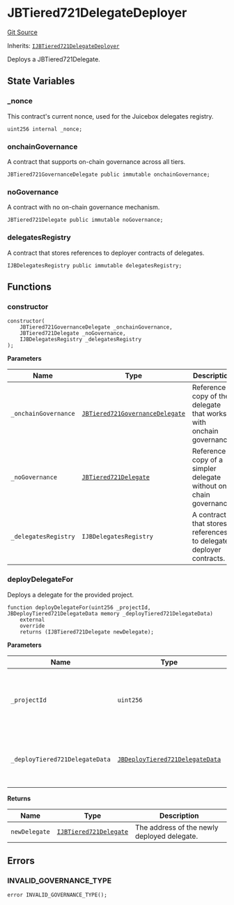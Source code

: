 # JBTiered721DelegateDeployer

[Git Source](https://github.com/jbx-protocol/juice-721-delegate/blob/6897119af158934bfd920f0f9a55758085111dd3/contracts/JBTiered721DelegateDeployer.sol)

Inherits: [`IJBTiered721DelegateDeployer`](/docs/dev/v3/extensions/juice-721-delegate/interfaces/ijbtiered721delegatedeployer.md)

Deploys a JBTiered721Delegate.

## State Variables

### \_nonce

This contract's current nonce, used for the Juicebox delegates registry.

```solidity
uint256 internal _nonce;
```

### onchainGovernance

A contract that supports on-chain governance across all tiers.

```solidity
JBTiered721GovernanceDelegate public immutable onchainGovernance;
```

### noGovernance

A contract with no on-chain governance mechanism.

```solidity
JBTiered721Delegate public immutable noGovernance;
```

### delegatesRegistry

A contract that stores references to deployer contracts of delegates.

```solidity
IJBDelegatesRegistry public immutable delegatesRegistry;
```

## Functions

### constructor

```solidity
constructor(
    JBTiered721GovernanceDelegate _onchainGovernance,
    JBTiered721Delegate _noGovernance,
    IJBDelegatesRegistry _delegatesRegistry
);
```

**Parameters**

| Name                 | Type                                                                                                        | Description                                                        |
| -------------------- | ----------------------------------------------------------------------------------------------------------- | ------------------------------------------------------------------ |
| `_onchainGovernance` | [`JBTiered721GovernanceDelegate`](/docs/dev/v3/extensions/juice-721-delegate/jbtiered721governancedelegate.md) | Reference copy of the delegate that works with onchain governance. |
| `_noGovernance`      | [`JBTiered721Delegate`](/docs/dev/v3/extensions/juice-721-delegate/jbtiered721delegate.md)                     | Reference copy of a simpler delegate without on-chain governance.  |
| `_delegatesRegistry` | `IJBDelegatesRegistry`                                                                                      | A contract that stores references to delegate deployer contracts.  |

### deployDelegateFor

Deploys a delegate for the provided project.

```solidity
function deployDelegateFor(uint256 _projectId, JBDeployTiered721DelegateData memory _deployTiered721DelegateData)
    external
    override
    returns (IJBTiered721Delegate newDelegate);
```

**Parameters**

| Name                           | Type                                                                                                                | Description                                                    |
| ------------------------------ | ------------------------------------------------------------------------------------------------------------------- | -------------------------------------------------------------- |
| `_projectId`                   | `uint256`                                                                                                           | The ID of the project for which the delegate will be deployed. |
| `_deployTiered721DelegateData` | [`JBDeployTiered721DelegateData`](/docs/dev/v3/extensions/juice-721-delegate/structs/jbdeploytiered721delegatedata.md) | Structure containing data necessary for delegate deployment.   |

**Returns**

| Name          | Type                                                                                                 | Description                                 |
| ------------- | ---------------------------------------------------------------------------------------------------- | ------------------------------------------- |
| `newDelegate` | [`IJBTiered721Delegate`](/docs/dev/v3/extensions/juice-721-delegate/interfaces/ijbtiered721delegate.md) | The address of the newly deployed delegate. |

## Errors

### INVALID_GOVERNANCE_TYPE

```solidity
error INVALID_GOVERNANCE_TYPE();
```
